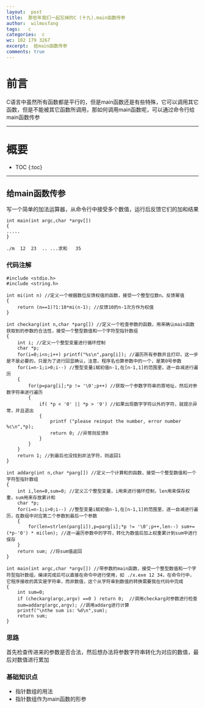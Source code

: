 ```yaml
---
layout:  post
title:  那些年我们一起忘掉的C (十九).main函数传参
author:  wilmosfang
tags:   c 
categories:  c
wc: 102 179 3267
excerpt:  给main函数传参
comments: true
---
```



# 前言

C语言中虽然所有函数都是平行的，但是main函数还是有些特殊，它可以调用其它函数，但是不能被其它函数所调用，那如何调用main函数呢，可以通过命令行给main函数传参

---

# 概要

* TOC
{:toc}

---

## 给main函数传参

写一个简单的加法运算器，从命令行中接受多个数值，运行后反馈它们的加和结果

~~~
int main(int argc,char *argv[])
{
.....
}
~~~


`./m  12  23  .. ...求和   35`


### 代码注解

~~~
#include <stdio.h>
#include <string.h>

int mi(int n) //定义一个根据数位反馈权值的函数，接受一个整型位数n，反馈幂值
{
	return (n==1)?1:10*mi(n-1); //反馈10的n-1次方作为权值
}

int checkarg(int n,char *parg[]) //定义一个检查参数的函数，用来确认main函数获取到的参数的合法性，接受一个整型数值和一个字符型指针数组
{
	int i; //定义一个整型变量进行循环控制
	char *p; 
	for(i=0;i<n;i++) printf("%s\n",parg[i]); //遍历所有参数并且打印，这一步是不是必要的，只是为了进行回显确认，注意，程序名也算参数中的一个，是第0号参数
	for(i=n-1;i>0;i--) //整型变量i赋初值n-1,在[n-1,1]的范围里，逐一自减进行遍历
	{
		for(p=parg[i];*p != '\0';p++) //获取一个参数字符串的首地址，然后对参数字符串进行遍历
		{
			if( *p < '0' || *p > '9') //如果出现数字字符以外的字符，就提示异常，并且退出
			{
				printf ("please reinput the number, error number %c\n",*p);
				return 0; //异常则反馈0
			}
		}
	}
	return 1; //到最后也没找到非法字符，则返回1
}

int addarg(int n,char *parg[]) //定义一个计算和的函数，接受一个整型数值和一个字符型指针数组
{
	int i,len=0,sum=0; //定义三个整型变量，i用来进行循环控制，len用来保存权重，sum用来存放累计和
	char *p;
	for(i=n-1;i>0;i--) //整型变量i赋初值n-1,在[n-1,1]的范围里，逐一自减进行遍历，在数组中对应第二个参数到最后一个参数
	{
		for(len=strlen(parg[i]),p=parg[i];*p != '\0';p++,len--) sum+= (*p-'0') * mi(len); //逐一遍历参数中的字符，转化为数值后加上权重累计到sum中进行保存
	}
	return sum; //将sum值返回
}

int main(int argc,char *argv[]) //带参数的main函数，接受一个整型数值和一个字符型指针数组，编译完成后可以直接在命令中进行使用，如 ./x.exe 12 34，在命令行中，它程序接收的其实是字符串，而非数值，这个从字符串到数值的转换需要我在代码中完成
{
	int sum=0;
	if (checkarg(argc,argv) ==0 ) return 0;  //调用checkarg对参数进行检查
	sum=addarg(argc,argv); //调用addarg进行计算
	printf("\nthe sum is: %d\n",sum);
	return sum;
}
~~~


### 思路

首先检查传进来的参数是否合法，然后想办法将参数字符串转化为对应的数值，最后对数值进行累加


### 基础知识点


* 指针数组的用法
* 指针数组作为main函数的形参
